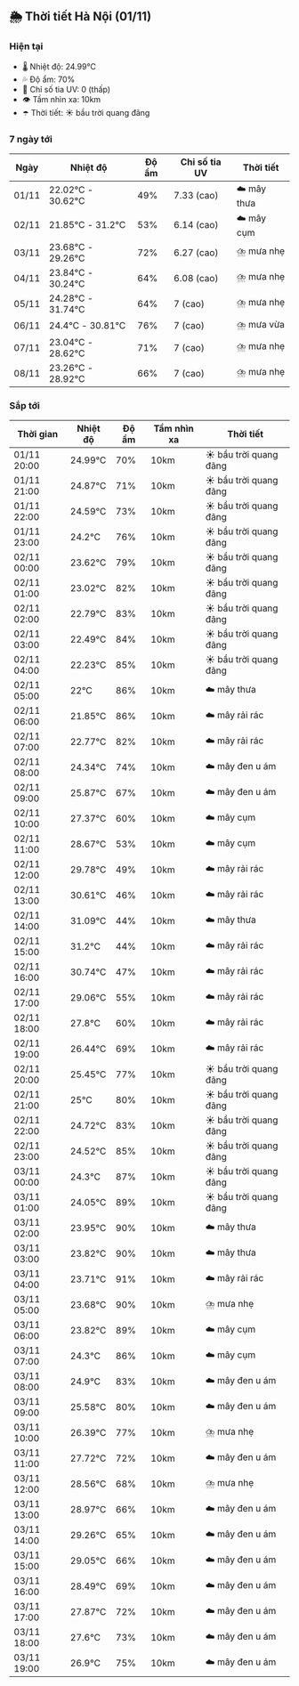 ## 🌦️ Thời tiết Hà Nội (01/11)

### Hiện tại

- 🌡️ Nhiệt độ: 24.99℃
- 💦 Độ ẩm: 70%
- 🌟 Chỉ số tia UV: 0 (thấp)
- 👁️ Tầm nhìn xa: 10km
- ☂️ Thời tiết: ☀️ bầu trời quang đãng

### 7 ngày tới

| Ngày | Nhiệt độ | Độ ẩm | Chỉ số tia UV | Thời tiết |
| --- | --- | --- | --- | --- |
| 01/11 | 22.02℃ - 30.62℃ | 49% | 7.33 (cao) | ☁️ mây thưa |
| 02/11 | 21.85℃ - 31.2℃ | 53% | 6.14 (cao) | ☁️ mây cụm |
| 03/11 | 23.68℃ - 29.26℃ | 72% | 6.27 (cao) | ⛈️ mưa nhẹ |
| 04/11 | 23.84℃ - 30.24℃ | 64% | 6.08 (cao) | ⛈️ mưa nhẹ |
| 05/11 | 24.28℃ - 31.74℃ | 64% | 7 (cao) | ⛈️ mưa nhẹ |
| 06/11 | 24.4℃ - 30.81℃ | 76% | 7 (cao) | ⛈️ mưa vừa |
| 07/11 | 23.04℃ - 28.62℃ | 71% | 7 (cao) | ⛈️ mưa nhẹ |
| 08/11 | 23.26℃ - 28.92℃ | 66% | 7 (cao) | ⛈️ mưa nhẹ |

### Sắp tới

| Thời gian | Nhiệt độ | Độ ẩm | Tầm nhìn xa | Thời tiết |
| --- | --- | --- | --- | --- |
| 01/11 20:00 | 24.99℃ | 70% | 10km | ☀️ bầu trời quang đãng |
| 01/11 21:00 | 24.87℃ | 71% | 10km | ☀️ bầu trời quang đãng |
| 01/11 22:00 | 24.59℃ | 73% | 10km | ☀️ bầu trời quang đãng |
| 01/11 23:00 | 24.2℃ | 76% | 10km | ☀️ bầu trời quang đãng |
| 02/11 00:00 | 23.62℃ | 79% | 10km | ☀️ bầu trời quang đãng |
| 02/11 01:00 | 23.02℃ | 82% | 10km | ☀️ bầu trời quang đãng |
| 02/11 02:00 | 22.79℃ | 83% | 10km | ☀️ bầu trời quang đãng |
| 02/11 03:00 | 22.49℃ | 84% | 10km | ☀️ bầu trời quang đãng |
| 02/11 04:00 | 22.23℃ | 85% | 10km | ☀️ bầu trời quang đãng |
| 02/11 05:00 | 22℃ | 86% | 10km | ☁️ mây thưa |
| 02/11 06:00 | 21.85℃ | 86% | 10km | ☁️ mây rải rác |
| 02/11 07:00 | 22.77℃ | 82% | 10km | ☁️ mây rải rác |
| 02/11 08:00 | 24.34℃ | 74% | 10km | ☁️ mây đen u ám |
| 02/11 09:00 | 25.87℃ | 67% | 10km | ☁️ mây đen u ám |
| 02/11 10:00 | 27.37℃ | 60% | 10km | ☁️ mây cụm |
| 02/11 11:00 | 28.67℃ | 53% | 10km | ☁️ mây cụm |
| 02/11 12:00 | 29.78℃ | 49% | 10km | ☁️ mây rải rác |
| 02/11 13:00 | 30.61℃ | 46% | 10km | ☁️ mây rải rác |
| 02/11 14:00 | 31.09℃ | 44% | 10km | ☁️ mây thưa |
| 02/11 15:00 | 31.2℃ | 44% | 10km | ☁️ mây rải rác |
| 02/11 16:00 | 30.74℃ | 47% | 10km | ☁️ mây rải rác |
| 02/11 17:00 | 29.06℃ | 55% | 10km | ☁️ mây rải rác |
| 02/11 18:00 | 27.8℃ | 60% | 10km | ☁️ mây rải rác |
| 02/11 19:00 | 26.44℃ | 69% | 10km | ☁️ mây rải rác |
| 02/11 20:00 | 25.45℃ | 77% | 10km | ☀️ bầu trời quang đãng |
| 02/11 21:00 | 25℃ | 80% | 10km | ☀️ bầu trời quang đãng |
| 02/11 22:00 | 24.72℃ | 83% | 10km | ☀️ bầu trời quang đãng |
| 02/11 23:00 | 24.52℃ | 85% | 10km | ☀️ bầu trời quang đãng |
| 03/11 00:00 | 24.3℃ | 87% | 10km | ☀️ bầu trời quang đãng |
| 03/11 01:00 | 24.05℃ | 89% | 10km | ☀️ bầu trời quang đãng |
| 03/11 02:00 | 23.95℃ | 90% | 10km | ☁️ mây thưa |
| 03/11 03:00 | 23.82℃ | 90% | 10km | ☁️ mây thưa |
| 03/11 04:00 | 23.71℃ | 91% | 10km | ☁️ mây rải rác |
| 03/11 05:00 | 23.68℃ | 90% | 10km | ⛈️ mưa nhẹ |
| 03/11 06:00 | 23.82℃ | 89% | 10km | ☁️ mây cụm |
| 03/11 07:00 | 24.3℃ | 86% | 10km | ☁️ mây cụm |
| 03/11 08:00 | 24.9℃ | 83% | 10km | ☁️ mây đen u ám |
| 03/11 09:00 | 25.58℃ | 80% | 10km | ☁️ mây đen u ám |
| 03/11 10:00 | 26.39℃ | 77% | 10km | ⛈️ mưa nhẹ |
| 03/11 11:00 | 27.72℃ | 72% | 10km | ☁️ mây đen u ám |
| 03/11 12:00 | 28.56℃ | 68% | 10km | ⛈️ mưa nhẹ |
| 03/11 13:00 | 28.97℃ | 66% | 10km | ☁️ mây đen u ám |
| 03/11 14:00 | 29.26℃ | 65% | 10km | ☁️ mây đen u ám |
| 03/11 15:00 | 29.05℃ | 66% | 10km | ☁️ mây đen u ám |
| 03/11 16:00 | 28.49℃ | 69% | 10km | ☁️ mây đen u ám |
| 03/11 17:00 | 27.87℃ | 72% | 10km | ☁️ mây đen u ám |
| 03/11 18:00 | 27.6℃ | 73% | 10km | ☁️ mây đen u ám |
| 03/11 19:00 | 26.9℃ | 75% | 10km | ☁️ mây đen u ám |
